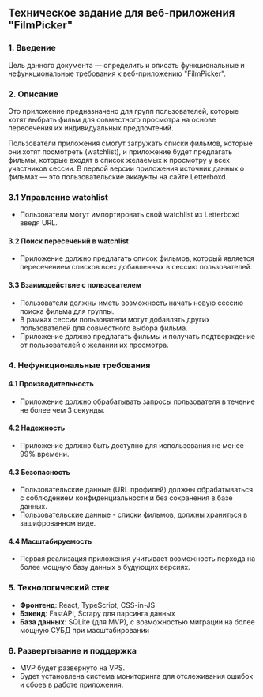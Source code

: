 ## Техническое задание для веб-приложения "FilmPicker"

### 1. Введение
Цель данного документа — определить и описать функциональные и нефункциональные требования к веб-приложению "FilmPicker".

### 2. Описание
Это приложение предназначено для групп пользователей, которые хотят выбрать фильм для совместного просмотра на основе пересечения их индивидуальных предпочтений.

Пользователи приложения смогут загружать списки фильмов, которые они хотят посмотреть (watchlist), и приложение будет предлагать фильмы, которые входят в список желаемых к просмотру у всех участников сессии. В первой версии приложения источник данных о фильмах — это пользовательские аккаунты на сайте Letterboxd.

### 3.1 Управление watchlist
- Пользователи могут импортировать свой watchlist из Letterboxd введя URL.

#### 3.2 Поиск пересечений в watchlist
- Приложение должно предлагать список фильмов, который является пересечением списков всех добавленных в сессию пользователей.

#### 3.3 Взаимодействие с пользователем
- Пользователи должны иметь возможность начать новую сессию поиска фильма для группы.
- В рамках сессии пользователи могут добавлять других пользователей для совместного выбора фильма.
- Приложение должно предлагать фильмы и получать подтверждение от пользователей о желании их просмотра.

### 4. Нефункциональные требования
#### 4.1 Производительность
- Приложение должно обрабатывать запросы пользователя в течение не более чем 3 секунды.

#### 4.2 Надежность
- Приложение должно быть доступно для использования не менее 99% времени.

#### 4.3 Безопасность
- Пользовательские данные (URL профилей) должны обрабатываться с соблюдением конфиденциальности и без сохранения в базе данных.
- Пользовательские данные - списки фильмов, должны храниться в зашифрованном виде.

#### 4.4 Масштабируемость
- Первая реализация приложения учитывает возможность перхода на более мощную базу данных в будующих версиях.

### 5. Технологический стек
- **Фронтенд**: React, TypeScript, CSS-in-JS
- **Бэкенд**: FastAPI, Scrapy для парсинга данных
- **База данных**: SQLite (для MVP), с возможностью миграции на более мощную СУБД при масштабировании

### 6. Развертывание и поддержка
- MVP будет развернуто на VPS.
- Будет установлена система мониторинга для отслеживания ошибок и сбоев в работе приложения.